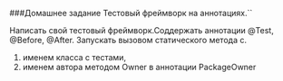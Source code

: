 ###Домашнее задание
Тестовый фреймворк на аннотациях.``

Написать свой тестовый фреймворк.Соддержать аннотации @Test, @Before, @After. 
Запускать вызовом статического метода с.
1. именем класса с тестами, 
2. именем автора методом Owner в аннотации PackageOwner 